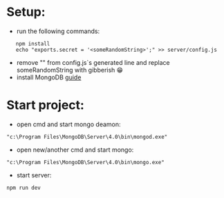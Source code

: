 # Setup:
 - run the following commands:
 ```
    npm install
    echo "exports.secret = '<someRandomString>';" >> server/config.js
 ```
 - remove "" from config.js`s generated line and replace someRandomString with gibberish 😁
 - install MongoDB [guide](https://treehouse.github.io/installation-guides/windows/mongo-windows.html)

# Start project:
- open cmd and start mongo deamon: 
```
"c:\Program Files\MongoDB\Server\4.0\bin\mongod.exe"
```

- open new/another cmd and start mongo: 
```
"c:\Program Files\MongoDB\Server\4.0\bin\mongo.exe"
```

- start server:
```
npm run dev
```